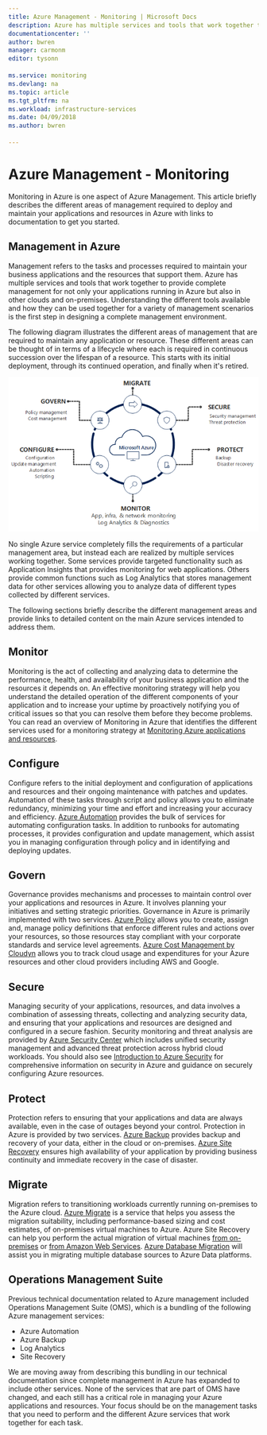 ```yaml
---
title: Azure Management - Monitoring | Microsoft Docs
description: Azure has multiple services and tools that work together to provide complete management for not only your applications running in Azure but also in other clouds and on-premises.  This article provides a high level description of the different areas of management and links to content on Azure tools for managing your cloud applications and resources.
documentationcenter: ''
author: bwren
manager: carmonm
editor: tysonn

ms.service: monitoring
ms.devlang: na
ms.topic: article
ms.tgt_pltfrm: na
ms.workload: infrastructure-services
ms.date: 04/09/2018
ms.author: bwren

---
```


# Azure Management - Monitoring

Monitoring in Azure is one aspect of Azure Management.  This article briefly describes the different areas of management required to deploy and maintain your applications and resources in Azure with links to documentation to get you started.

## Management in Azure

Management refers to the tasks and processes required to maintain your business applications and the resources that support them.  Azure has multiple services and tools that work together to provide complete management for not only your applications running in Azure but also in other clouds and on-premises.  Understanding the different tools available and how they can be used together for a variety of management scenarios is the first step in designing a complete management environment.

The following diagram illustrates the different areas of management that are required to maintain any application or resource.  These different areas can be thought of in terms of a lifecycle where each is required in continuous succession over the lifespan of a resource.  This starts with its initial deployment, through its continued operation, and finally when it's retired.

![Management capabilities](media/management-overview/management-capabilities.png)


No single Azure service completely fills the requirements of a particular management area, but instead each are realized by multiple services working together.  Some services provide targeted functionality such as Application Insights that provides monitoring for web applications.  Others provide common functions such as Log Analytics that stores management data for other services allowing you to analyze data of different types collected by different services.  

The following sections briefly describe the different management areas and provide links to detailed content on the main Azure services intended to address them.

## Monitor
Monitoring is the act of collecting and analyzing data to determine the performance, health, and availability of your business application and the resources it depends on. An effective monitoring strategy will help you understand the detailed operation of the different components of your application and to increase your uptime by proactively notifying you of critical issues so that you can resolve them before they become problems.  You can read an overview of Monitoring in Azure that identifies the different services used for a monitoring strategy at [Monitoring Azure applications and resources](monitoring-overview.md).


## Configure
Configure refers to the initial deployment and configuration of applications and resources and their ongoing maintenance with patches and updates.  Automation of these tasks through script and policy allows you to eliminate redundancy, minimizing your time and effort and increasing your accuracy and efficiency.  [Azure Automation](..\automation\automation-intro.md) provides the bulk of services for automating configuration tasks.  In addition to runbooks for automating processes, it provides configuration and update management, which assist you in managing configuration through policy and in identifying and deploying updates.

## Govern
Governance provides mechanisms and processes to maintain control over your applications and resources in Azure.  It involves planning your initiatives and setting strategic priorities.  Governance in Azure is primarily implemented with two services.  [Azure Policy](../azure-policy/azure-policy-introduction.md) allows you to create, assign and, manage policy definitions that enforce different rules and actions over your resources, so those resources stay compliant with your corporate standards and service level agreements. [Azure Cost Management by Cloudyn](../cost-management/overview.md) allows you to track cloud usage and expenditures for your Azure resources and other cloud providers including AWS and Google.

## Secure
Managing security of your applications,  resources, and data involves a combination of assessing threats, collecting and analyzing security data, and ensuring that your applications and resources are designed and configured in a secure fashion.  Security monitoring and threat analysis are provided by [Azure Security Center](../security-center/security-center-intro.md) which includes unified security management and advanced threat protection across hybrid cloud workloads.  You should also see [Introduction to Azure Security](../security/azure-security.md) for comprehensive information on security in Azure and guidance on securely configuring Azure resources.


## Protect
Protection refers to ensuring that your applications and data are always available, even in the case of outages beyond your control.  Protection in Azure is provided by two services.  [Azure Backup](../backup/backup-introduction-to-azure-backup.md) provides backup and recovery of your data, either in the cloud or on-premises.    [Azure Site Recovery](../site-recovery/site-recovery-overview.md) ensures high availability of your application by providing business continuity and immediate recovery in the case of disaster.

## Migrate 
Migration refers to transitioning workloads currently running on-premises to the Azure cloud.  [Azure Migrate](../migrate/migrate-overview.md) is a service that helps you assess the migration suitability, including performance-based sizing and cost estimates, of on-premises virtual machines to Azure.  Azure Site Recovery can help you perform the actual migration of virtual machines [from on-premises](../site-recovery/migrate-tutorial-on-premises-azure.md) or [from Amazon Web Services](../site-recovery/migrate-tutorial-aws-azure.md).  [Azure Database Migration](../dms/dms-overview.md) will assist you in migrating multiple database sources to Azure Data platforms.


## Operations Management Suite
Previous technical documentation related to Azure management included Operations Management Suite (OMS), which is a bundling of the following Azure management services:

- Azure Automation
- Azure Backup
- Log Analytics
- Site Recovery

We are moving away from describing this bundling in our technical documentation since complete management in Azure has expanded to include other services. None of the services that are part of OMS have changed, and each still has a critical role in managing your Azure applications and resources. Your focus should be on the management tasks that you need to perform and the different Azure services that work together for each task.
